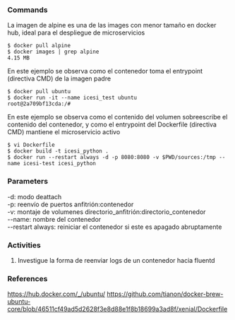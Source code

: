 ### Commands

La imagen de alpine es una de las images con menor tamaño en docker hub, ideal para el despliegue de microservicios
```
$ docker pull alpine
$ docker images | grep alpine
4.15 MB
```

En este ejemplo se observa como el contenedor toma el entrypoint (directiva CMD) de la imagen padre
```
$ docker pull ubuntu
$ docker run -it --name icesi_test ubuntu
root@2a709bf13cda:/#
```

En este ejemplo se observa como el contenido del volumen sobreescribe el contenido del contenedor,
y como el entrypoint del Dockerfile (directiva CMD) mantiene el microservicio activo
```
$ vi Dockerfile
$ docker build -t icesi_python .
$ docker run --restart always -d -p 8080:8080 -v $PWD/sources:/tmp --name icesi-test icesi_python
```

### Parameters
-d: modo deattach  
-p: reenvío de puertos anfitrión:contenedor  
-v: montaje de volumenes directorio_anfitrión:directorio_contenedor  
--name: nombre del contenedor  
--restart always: reiniciar el contenedor si este es apagado abruptamente  

### Activities
1. Investigue la forma de reenviar logs de un contenedor hacia fluentd

### References
https://hub.docker.com/_/ubuntu/
https://github.com/tianon/docker-brew-ubuntu-core/blob/46511cf49ad5d2628f3e8d88e1f8b18699a3ad8f/xenial/Dockerfile
